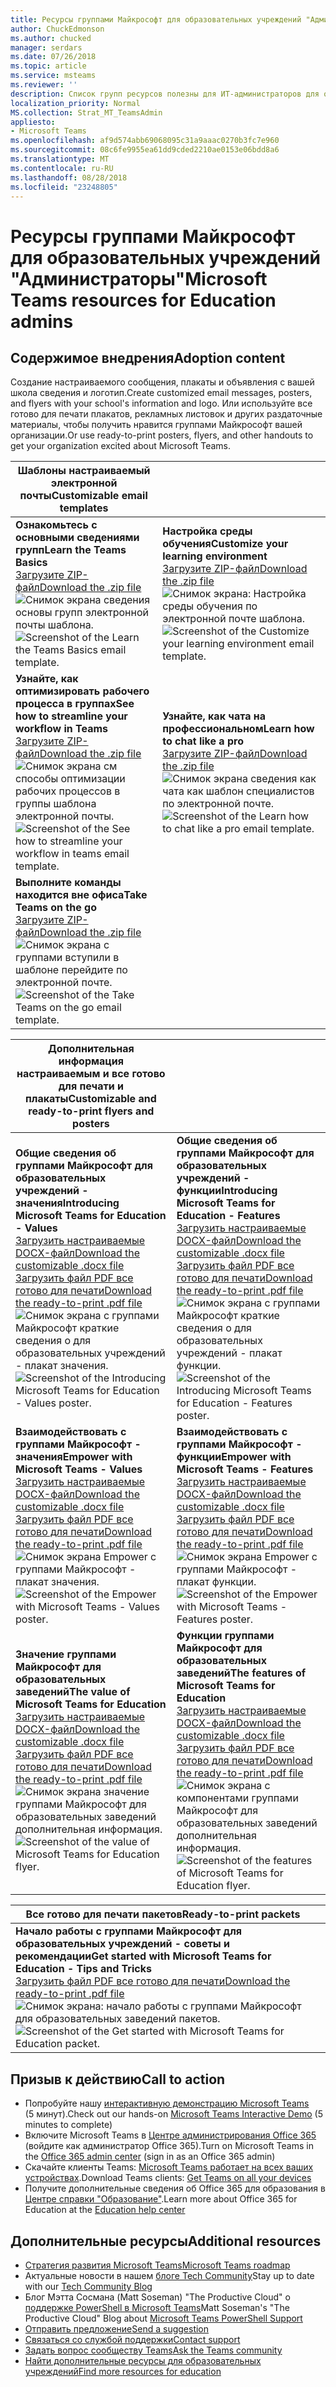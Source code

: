 ```yaml
---
title: Ресурсы группами Майкрософт для образовательных учреждений "Администраторы"
author: ChuckEdmonson
ms.author: chucked
manager: serdars
ms.date: 07/26/2018
ms.topic: article
ms.service: msteams
ms.reviewer: ''
description: Список групп ресурсов полезны для ИТ-администраторов для образовательных учреждений.
localization_priority: Normal
MS.collection: Strat_MT_TeamsAdmin
appliesto:
- Microsoft Teams
ms.openlocfilehash: af9d574abb69068095c31a9aaac0270b3fc7e960
ms.sourcegitcommit: 08c6fe9955ea61dd9cded2210ae0153e06bdd8a6
ms.translationtype: MT
ms.contentlocale: ru-RU
ms.lasthandoff: 08/28/2018
ms.locfileid: "23248805"
---
```

<a name="microsoft-teams-resources-for-education-admins"></a><span data-ttu-id="fd164-103">Ресурсы группами Майкрософт для образовательных учреждений "Администраторы"</span><span class="sxs-lookup"><span data-stu-id="fd164-103">Microsoft Teams resources for Education admins</span></span>
==============================================

## <a name="adoption-content"></a><span data-ttu-id="fd164-104">Содержимое внедрения</span><span class="sxs-lookup"><span data-stu-id="fd164-104">Adoption content</span></span>

<span data-ttu-id="fd164-105">Создание настраиваемого сообщения, плакаты и объявления с вашей школа сведения и логотип.</span><span class="sxs-lookup"><span data-stu-id="fd164-105">Create customized email messages, posters, and flyers with your school's information and logo.</span></span> <span data-ttu-id="fd164-106">Или используйте все готово для печати плакатов, рекламных листовок и других раздаточные материалы, чтобы получить нравится группами Майкрософт вашей организации.</span><span class="sxs-lookup"><span data-stu-id="fd164-106">Or use ready-to-print posters, flyers, and other handouts to get your organization excited about Microsoft Teams.</span></span>

|<span data-ttu-id="fd164-107">Шаблоны настраиваемый электронной почты</span><span class="sxs-lookup"><span data-stu-id="fd164-107">Customizable email templates</span></span> |         |
|---------|---------|
|<span data-ttu-id="fd164-108">**Ознакомьтесь с основными сведениями групп**</span><span class="sxs-lookup"><span data-stu-id="fd164-108">**Learn the Teams Basics**</span></span><br>[<span data-ttu-id="fd164-109">Загрузите ZIP-файл</span><span class="sxs-lookup"><span data-stu-id="fd164-109">Download the .zip file</span></span>](https://github.com/MicrosoftDocs/OfficeDocs-SkypeForBusiness/blob/live/Teams/downloads/edu-resources/getting-started.zip?raw=true)<br> <span data-ttu-id="fd164-110">![Снимок экрана сведения основы групп электронной почты шаблона.](media/outlook-template-teams-basics.png)</span><span class="sxs-lookup"><span data-stu-id="fd164-110">![Screenshot of the Learn the Teams Basics email template.](media/outlook-template-teams-basics.png)</span></span>   |<span data-ttu-id="fd164-111">**Настройка среды обучения**</span><span class="sxs-lookup"><span data-stu-id="fd164-111">**Customize your learning environment**</span></span><br>[<span data-ttu-id="fd164-112">Загрузите ZIP-файл</span><span class="sxs-lookup"><span data-stu-id="fd164-112">Download the .zip file</span></span>](https://github.com/MicrosoftDocs/OfficeDocs-SkypeForBusiness/blob/live/Teams/downloads/edu-resources/customize-learning.zip?raw=true)<br><span data-ttu-id="fd164-113">![Снимок экрана: Настройка среды обучения по электронной почте шаблона.](media/outlook-template-teams-learn.png)</span><span class="sxs-lookup"><span data-stu-id="fd164-113">![Screenshot of the Customize your learning environment email template.](media/outlook-template-teams-learn.png)</span></span>       |
|<span data-ttu-id="fd164-114">**Узнайте, как оптимизировать рабочего процесса в группах**</span><span class="sxs-lookup"><span data-stu-id="fd164-114">**See how to streamline your workflow in Teams**</span></span><br>[<span data-ttu-id="fd164-115">Загрузите ZIP-файл</span><span class="sxs-lookup"><span data-stu-id="fd164-115">Download the .zip file</span></span>](https://github.com/MicrosoftDocs/OfficeDocs-SkypeForBusiness/blob/live/Teams/downloads/edu-resources/workflows.zip?raw=true)<br><span data-ttu-id="fd164-116">![Снимок экрана см способы оптимизации рабочих процессов в группы шаблона электронной почты.](media/outlook-template-teams-workflow.png)</span><span class="sxs-lookup"><span data-stu-id="fd164-116">![Screenshot of the See how to streamline your workflow in teams email template.](media/outlook-template-teams-workflow.png)</span></span>     |<span data-ttu-id="fd164-117">**Узнайте, как чата на профессиональном**</span><span class="sxs-lookup"><span data-stu-id="fd164-117">**Learn how to chat like a pro**</span></span><br>[<span data-ttu-id="fd164-118">Загрузите ZIP-файл</span><span class="sxs-lookup"><span data-stu-id="fd164-118">Download the .zip file</span></span>](https://github.com/MicrosoftDocs/OfficeDocs-SkypeForBusiness/blob/live/Teams/downloads/edu-resources/chat.zip?raw=true)<br><span data-ttu-id="fd164-119">![Снимок экрана сведения как чата как шаблон специалистов по электронной почте.](media/outlook-template-teams-chat.png)</span><span class="sxs-lookup"><span data-stu-id="fd164-119">![Screenshot of the Learn how to chat like a pro email template.](media/outlook-template-teams-chat.png)</span></span>        |
|<span data-ttu-id="fd164-120">**Выполните команды находится вне офиса**</span><span class="sxs-lookup"><span data-stu-id="fd164-120">**Take Teams on the go**</span></span><br>[<span data-ttu-id="fd164-121">Загрузите ZIP-файл</span><span class="sxs-lookup"><span data-stu-id="fd164-121">Download the .zip file</span></span>](https://github.com/MicrosoftDocs/OfficeDocs-SkypeForBusiness/blob/live/Teams/downloads/edu-resources/get-teams.zip?raw=true)<br><span data-ttu-id="fd164-122">![Снимок экрана с группами вступили в шаблоне перейдите по электронной почте.](media/outlook-template-teams-connect.png)</span><span class="sxs-lookup"><span data-stu-id="fd164-122">![Screenshot of the Take Teams on the go email template.](media/outlook-template-teams-connect.png)</span></span>    |          |

|<span data-ttu-id="fd164-123">Дополнительная информация настраиваемым и все готово для печати и плакаты</span><span class="sxs-lookup"><span data-stu-id="fd164-123">Customizable and ready-to-print flyers and posters</span></span>  |        |
|---------|---------|
|<span data-ttu-id="fd164-124">**Общие сведения об группами Майкрософт для образовательных учреждений - значения**</span><span class="sxs-lookup"><span data-stu-id="fd164-124">**Introducing Microsoft Teams for Education - Values**</span></span><br>[<span data-ttu-id="fd164-125">Загрузить настраиваемые DOCX-файл</span><span class="sxs-lookup"><span data-stu-id="fd164-125">Download the customizable .docx file</span></span>](https://github.com/MicrosoftDocs/OfficeDocs-SkypeForBusiness/blob/live/Teams/downloads/edu-resources/teams-edu-customizable-poster-intro-values.docx?raw=true)<br>[<span data-ttu-id="fd164-126">Загрузить файл PDF все готово для печати</span><span class="sxs-lookup"><span data-stu-id="fd164-126">Download the ready-to-print .pdf file</span></span>](https://github.com/MicrosoftDocs/OfficeDocs-SkypeForBusiness/blob/live/Teams/downloads/edu-resources/teams-edu-posters-values.pdf?raw=true)<br><span data-ttu-id="fd164-127">![Снимок экрана с группами Майкрософт краткие сведения о для образовательных учреждений - плакат значения.](media/poster-intro-values.png)</span><span class="sxs-lookup"><span data-stu-id="fd164-127">![Screenshot of the Introducing Microsoft Teams for Education - Values poster.](media/poster-intro-values.png)</span></span>    |<span data-ttu-id="fd164-128">**Общие сведения об группами Майкрософт для образовательных учреждений - функции**</span><span class="sxs-lookup"><span data-stu-id="fd164-128">**Introducing Microsoft Teams for Education - Features**</span></span><br>[<span data-ttu-id="fd164-129">Загрузить настраиваемые DOCX-файл</span><span class="sxs-lookup"><span data-stu-id="fd164-129">Download the customizable .docx file</span></span>](https://github.com/MicrosoftDocs/OfficeDocs-SkypeForBusiness/blob/live/Teams/downloads/edu-resources/team-edu-customizable-poster-intro-features.docx?raw=true)<br>[<span data-ttu-id="fd164-130">Загрузить файл PDF все готово для печати</span><span class="sxs-lookup"><span data-stu-id="fd164-130">Download the ready-to-print .pdf file</span></span>](https://github.com/MicrosoftDocs/OfficeDocs-SkypeForBusiness/blob/live/Teams/downloads/edu-resources/teams-edu-poster-features.pdf?raw=true)<br><span data-ttu-id="fd164-131">![Снимок экрана с группами Майкрософт краткие сведения о для образовательных учреждений - плакат функции.](media/poster-intro-features.png)</span><span class="sxs-lookup"><span data-stu-id="fd164-131">![Screenshot of the Introducing Microsoft Teams for Education - Features poster.](media/poster-intro-features.png)</span></span>          |
|<span data-ttu-id="fd164-132">**Взаимодействовать с группами Майкрософт - значения**</span><span class="sxs-lookup"><span data-stu-id="fd164-132">**Empower with Microsoft Teams - Values**</span></span><br>[<span data-ttu-id="fd164-133">Загрузить настраиваемые DOCX-файл</span><span class="sxs-lookup"><span data-stu-id="fd164-133">Download the customizable .docx file</span></span>](https://github.com/MicrosoftDocs/OfficeDocs-SkypeForBusiness/blob/live/Teams/downloads/edu-resources/teams-edu-customizable-poster-empower-values.docx?raw=true)<br>[<span data-ttu-id="fd164-134">Загрузить файл PDF все готово для печати</span><span class="sxs-lookup"><span data-stu-id="fd164-134">Download the ready-to-print .pdf file</span></span>](https://github.com/MicrosoftDocs/OfficeDocs-SkypeForBusiness/blob/live/Teams/downloads/edu-resources/teams-edu-posters-values.pdf?raw=true)<br><span data-ttu-id="fd164-135">![Снимок экрана Empower с группами Майкрософт - плакат значения.](media/poster-empower-values.png)</span><span class="sxs-lookup"><span data-stu-id="fd164-135">![Screenshot of the Empower with Microsoft Teams - Values poster.](media/poster-empower-values.png)</span></span>   |<span data-ttu-id="fd164-136">**Взаимодействовать с группами Майкрософт - функции**</span><span class="sxs-lookup"><span data-stu-id="fd164-136">**Empower with Microsoft Teams - Features**</span></span><br>[<span data-ttu-id="fd164-137">Загрузить настраиваемые DOCX-файл</span><span class="sxs-lookup"><span data-stu-id="fd164-137">Download the customizable .docx file</span></span>](https://github.com/MicrosoftDocs/OfficeDocs-SkypeForBusiness/blob/live/Teams/downloads/edu-resources/teams-edu-customizable-poster-empower-features.docx?raw=true)<br>[<span data-ttu-id="fd164-138">Загрузить файл PDF все готово для печати</span><span class="sxs-lookup"><span data-stu-id="fd164-138">Download the ready-to-print .pdf file</span></span>](https://github.com/MicrosoftDocs/OfficeDocs-SkypeForBusiness/blob/live/Teams/downloads/edu-resources/teams-edu-poster-features.pdf?raw=true)<br><span data-ttu-id="fd164-139">![Снимок экрана Empower с группами Майкрософт - плакат функции.](media/poster-empower-features.png)</span><span class="sxs-lookup"><span data-stu-id="fd164-139">![Screenshot of the Empower with Microsoft Teams - Features poster.](media/poster-empower-features.png)</span></span>          |
|<span data-ttu-id="fd164-140">**Значение группами Майкрософт для образовательных заведений**</span><span class="sxs-lookup"><span data-stu-id="fd164-140">**The value of Microsoft Teams for Education**</span></span><br>[<span data-ttu-id="fd164-141">Загрузить настраиваемые DOCX-файл</span><span class="sxs-lookup"><span data-stu-id="fd164-141">Download the customizable .docx file</span></span>](https://github.com/MicrosoftDocs/OfficeDocs-SkypeForBusiness/blob/live/Teams/downloads/edu-resources/teams-edu-customizable-flyer-values.docx?raw=true)<br>[<span data-ttu-id="fd164-142">Загрузить файл PDF все готово для печати</span><span class="sxs-lookup"><span data-stu-id="fd164-142">Download the ready-to-print .pdf file</span></span>](https://github.com/MicrosoftDocs/OfficeDocs-SkypeForBusiness/blob/live/Teams/downloads/edu-resources/teams-edu-flyer-values.pdf?raw=true)<br><span data-ttu-id="fd164-143">![Снимок экрана значение группами Майкрософт для образовательных заведений дополнительная информация.](media/flyer-values.png)</span><span class="sxs-lookup"><span data-stu-id="fd164-143">![Screenshot of the value of Microsoft Teams for Education flyer.](media/flyer-values.png)</span></span>    |<span data-ttu-id="fd164-144">**Функции группами Майкрософт для образовательных заведений**</span><span class="sxs-lookup"><span data-stu-id="fd164-144">**The features of Microsoft Teams for Education**</span></span><br>[<span data-ttu-id="fd164-145">Загрузить настраиваемые DOCX-файл</span><span class="sxs-lookup"><span data-stu-id="fd164-145">Download the customizable .docx file</span></span>](https://github.com/MicrosoftDocs/OfficeDocs-SkypeForBusiness/blob/live/Teams/downloads/edu-resources/teams-edu-customizable-flyer-values.docx?raw=true)<br>[<span data-ttu-id="fd164-146">Загрузить файл PDF все готово для печати</span><span class="sxs-lookup"><span data-stu-id="fd164-146">Download the ready-to-print .pdf file</span></span>](https://github.com/MicrosoftDocs/OfficeDocs-SkypeForBusiness/blob/live/Teams/downloads/edu-resources/teams-edu-flyer-features.pdf?raw=true)<br><span data-ttu-id="fd164-147">![Снимок экрана с компонентами группами Майкрософт для образовательных заведений дополнительная информация.](media/flyer-features.png)</span><span class="sxs-lookup"><span data-stu-id="fd164-147">![Screenshot of the features of Microsoft Teams for Education flyer.](media/flyer-features.png)</span></span>        |

|<span data-ttu-id="fd164-148">Все готово для печати пакетов</span><span class="sxs-lookup"><span data-stu-id="fd164-148">Ready-to-print packets</span></span>  |        |
|---------|---------|
|<span data-ttu-id="fd164-149">**Начало работы с группами Майкрософт для образовательных учреждений - советы и рекомендации**</span><span class="sxs-lookup"><span data-stu-id="fd164-149">**Get started with Microsoft Teams for Education - Tips and Tricks**</span></span><br>[<span data-ttu-id="fd164-150">Загрузить файл PDF все готово для печати</span><span class="sxs-lookup"><span data-stu-id="fd164-150">Download the ready-to-print .pdf file</span></span>](https://github.com/MicrosoftDocs/OfficeDocs-SkypeForBusiness/blob/live/Teams/downloads/edu-resources/teams-edu-packet-get-started.pdf?raw=true)<br><span data-ttu-id="fd164-151">![Снимок экрана: начало работы с группами Майкрософт для образовательных заведений пакетов.](media/package-teams-edu-get-started.png)</span><span class="sxs-lookup"><span data-stu-id="fd164-151">![Screenshot of the Get started with Microsoft Teams for Education packet.](media/package-teams-edu-get-started.png)</span></span>    |

## <a name="call-to-action"></a><span data-ttu-id="fd164-152">Призыв к действию</span><span class="sxs-lookup"><span data-stu-id="fd164-152">Call to action</span></span>

- <span data-ttu-id="fd164-153">Попробуйте нашу [интерактивную демонстрацию Microsoft Teams](https://teamsdemo.office.com/) (5 минут).</span><span class="sxs-lookup"><span data-stu-id="fd164-153">Check out our hands-on [Microsoft Teams Interactive Demo](https://teamsdemo.office.com/) (5 minutes to complete)</span></span>
- <span data-ttu-id="fd164-154">Включите Microsoft Teams в [Центре администрирования Office 365](https://portal.office.com/adminportal/home#/Settings/ServicesAndAddIns) (войдите как администратор Office 365).</span><span class="sxs-lookup"><span data-stu-id="fd164-154">Turn on Microsoft Teams in the [Office 365 admin center](https://portal.office.com/adminportal/home#/Settings/ServicesAndAddIns) (sign in as an Office 365 admin)</span></span>
- <span data-ttu-id="fd164-155">Скачайте клиенты Teams: [Microsoft Teams работает на всех ваших устройствах](https://teams.microsoft.com/downloads).</span><span class="sxs-lookup"><span data-stu-id="fd164-155">Download Teams clients: [Get Teams on all your devices](https://teams.microsoft.com/downloads)</span></span>
- <span data-ttu-id="fd164-156">Получите дополнительные сведения об Office 365 для образования в [Центре справки "Образование"](https://support.office.com/education).</span><span class="sxs-lookup"><span data-stu-id="fd164-156">Learn more about Office 365 for Education at the [Education help center](https://support.office.com/education)</span></span>

## <a name="additional-resources"></a><span data-ttu-id="fd164-157">Дополнительные ресурсы</span><span class="sxs-lookup"><span data-stu-id="fd164-157">Additional resources</span></span>

- [<span data-ttu-id="fd164-158">Стратегия развития Microsoft Teams</span><span class="sxs-lookup"><span data-stu-id="fd164-158">Microsoft Teams roadmap</span></span>](https://aka.ms/teamsroadmap)
- <span data-ttu-id="fd164-159">Актуальные новости в нашем [блоге Tech Community](https://techcommunity.microsoft.com/t5/Microsoft-Teams-Blog/bg-p/MicrosoftTeamsBlog)</span><span class="sxs-lookup"><span data-stu-id="fd164-159">Stay up to date with our [Tech Community Blog](https://techcommunity.microsoft.com/t5/Microsoft-Teams-Blog/bg-p/MicrosoftTeamsBlog)</span></span>
- <span data-ttu-id="fd164-160">Блог Мэтта Сосмана (Matt Soseman) "The Productive Cloud" о [поддержке PowerShell в Microsoft Teams](https://blogs.technet.microsoft.com/skypehybridguy/2017/11/07/microsoft-teams-powershell-support/)</span><span class="sxs-lookup"><span data-stu-id="fd164-160">Matt Soseman's "The Productive Cloud" Blog about [Microsoft Teams PowerShell Support](https://blogs.technet.microsoft.com/skypehybridguy/2017/11/07/microsoft-teams-powershell-support/)</span></span>
- [<span data-ttu-id="fd164-161">Отправить предложение</span><span class="sxs-lookup"><span data-stu-id="fd164-161">Send a suggestion</span></span>](https://aka.ms/eduuservoice)
- [<span data-ttu-id="fd164-162">Связаться со службой поддержки</span><span class="sxs-lookup"><span data-stu-id="fd164-162">Contact support</span></span>](https://aka.ms/o365portal)
- [<span data-ttu-id="fd164-163">Задать вопрос сообществу Teams</span><span class="sxs-lookup"><span data-stu-id="fd164-163">Ask the Teams community</span></span>](https://aka.ms/msteamscommunity)
- [<span data-ttu-id="fd164-164">Найти дополнительные ресурсы для образовательных учреждений</span><span class="sxs-lookup"><span data-stu-id="fd164-164">Find more resources for education</span></span>](https://education.microsoft.com/)


